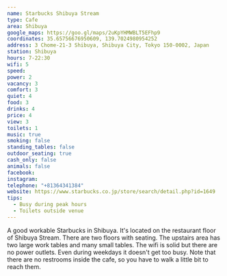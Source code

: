 ```yaml
---
name: Starbucks Shibuya Stream
type: Cafe
area: Shibuya
google_maps: https://goo.gl/maps/2uKpYHMWBLT5EFhp9
coordinates: 35.65756676950609, 139.7024980954252
address: 3 Chome-21-3 Shibuya, Shibuya City, Tokyo 150-0002, Japan
station: Shibuya
hours: 7-22:30
wifi: 5
speed: 
power: 2
vacancy: 3
comfort: 3
quiet: 4
food: 3
drinks: 4
price: 4
view: 3
toilets: 1
music: true
smoking: false
standing_tables: false
outdoor_seating: true
cash_only: false
animals: false
facebook: 
instagram: 
telephone: "+81364341384"
website: https://www.starbucks.co.jp/store/search/detail.php?id=1649
tips:
  - Busy during peak hours
  - Toilets outside venue
---
```


A good workable Starbucks in Shibuya. It's located on the restaurant floor of Shibuya Stream. There are two floors with seating. The upstairs area has two large work tables and many small tables. The wifi is solid but there are no power outlets. Even during weekdays it doesn't get too busy. Note that there are no restrooms inside the cafe, so you have to walk a little bit to reach them.
